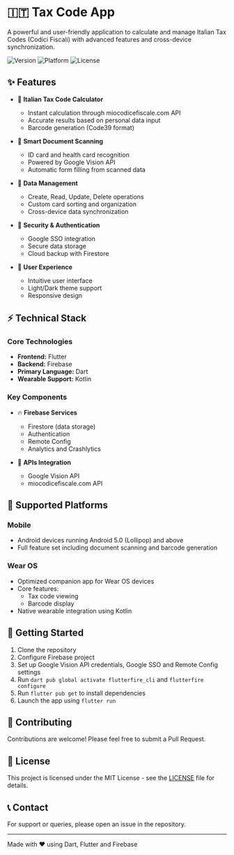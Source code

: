# 🇮🇹 Tax Code App

A powerful and user-friendly application to calculate and manage Italian Tax Codes (Codici Fiscali) with advanced features and cross-device synchronization.

![Version](https://img.shields.io/badge/version-1.3.2-blue)
![Platform](https://img.shields.io/badge/platform-Android%20%7C%20Wear%20OS-brightgreen)
![License](https://img.shields.io/badge/license-MIT-green)

## ✨ Features

- 🧮 **Italian Tax Code Calculator**

  - Instant calculation through miocodicefiscale.com API
  - Accurate results based on personal data input
  - Barcode generation (Code39 format)

- 📸 **Smart Document Scanning**

  - ID card and health card recognition
  - Powered by Google Vision API
  - Automatic form filling from scanned data

- 💾 **Data Management**

  - Create, Read, Update, Delete operations
  - Custom card sorting and organization
  - Cross-device data synchronization

- 🔐 **Security & Authentication**

  - Google SSO integration
  - Secure data storage
  - Cloud backup with Firestore

- 🎨 **User Experience**
  - Intuitive user interface
  - Light/Dark theme support
  - Responsive design

## ⚡ Technical Stack

### Core Technologies

- **Frontend:** Flutter
- **Backend:** Firebase
- **Primary Language:** Dart
- **Wearable Support:** Kotlin

### Key Components

- 🔥 **Firebase Services**

  - Firestore (data storage)
  - Authentication
  - Remote Config
  - Analytics and Crashlytics

- 🔌 **APIs Integration**
  - Google Vision API
  - miocodicefiscale.com API

## 📱 Supported Platforms

### Mobile

- Android devices running Android 5.0 (Lollipop) and above
- Full feature set including document scanning and barcode generation

### Wear OS

- Optimized companion app for Wear OS devices
- Core features:
  - Tax code viewing
  - Barcode display
- Native wearable integration using Kotlin

## 🚀 Getting Started

1. Clone the repository
2. Configure Firebase project
3. Set up Google Vision API credentials, Google SSO and Remote Config settings
4. Run `dart pub global activate flutterfire_cli` and `flutterfire configure`
5. Run `flutter pub get` to install dependencies
6. Launch the app using `flutter run`

## 🤝 Contributing

Contributions are welcome! Please feel free to submit a Pull Request.

## 📝 License

This project is licensed under the MIT License - see the [LICENSE](LICENSE) file for details.

## 📞 Contact

For support or queries, please open an issue in the repository.

---

Made with ❤️ using Dart, Flutter and Firebase
